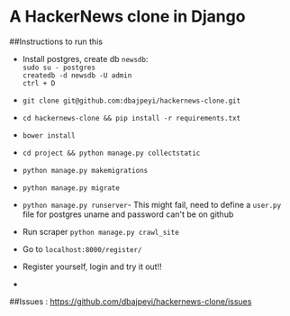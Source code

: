 # A HackerNews clone in Django

##Instructions to run this

- Install postgres, create db `newsdb`:   
      `sudo su - postgres`   
      `createdb -d newsdb -U admin`   
      `ctrl + D`   
- `git clone git@github.com:dbajpeyi/hackernews-clone.git`
- `cd hackernews-clone && pip install -r requirements.txt`
- `bower install`
- `cd project && python manage.py collectstatic`
- `python manage.py makemigrations`
- `python manage.py migrate`
- `python manage.py runserver`- This might fail, need to define a `user.py` file for postgres uname and password can't be on github
-  Run scraper `python manage.py crawl_site` 

- Go to `localhost:8000/register/`
- Register yourself, login and try it out!!
-

##Issues :
    https://github.com/dbajpeyi/hackernews-clone/issues
